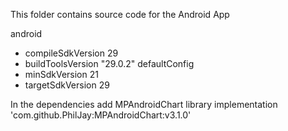 This folder contains source code for the Android App

android
* compileSdkVersion 29
* buildToolsVersion "29.0.2"
defaultConfig
* minSdkVersion 21
* targetSdkVersion 29

In the dependencies add MPAndroidChart library
implementation 'com.github.PhilJay:MPAndroidChart:v3.1.0'
